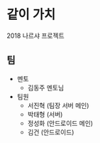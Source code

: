 # 같이 가치
2018 나르샤 프로젝트
## 팀
- 멘토
  - 김동주 멘토님
- 팀원  
  - 서진혁 (팀장 서버 메인)
  - 박태형 (서버)
  - 정성화 (안드로이드 메인)
  - 김건 (안드로이드)
